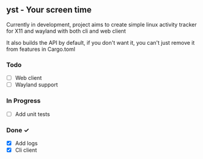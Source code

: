 ## yst - Your screen time
Currently in development, project aims to create simple linux activity tracker for X11 and wayland with both cli and web client

It also builds the API by default, if you don't want it, you can't just remove it from features in Cargo.toml

### Todo

- [ ] Web client
- [ ] Wayland support
      
### In Progress

- [ ] Add unit tests

### Done ✓

- [x] Add logs
- [x] Cli client
